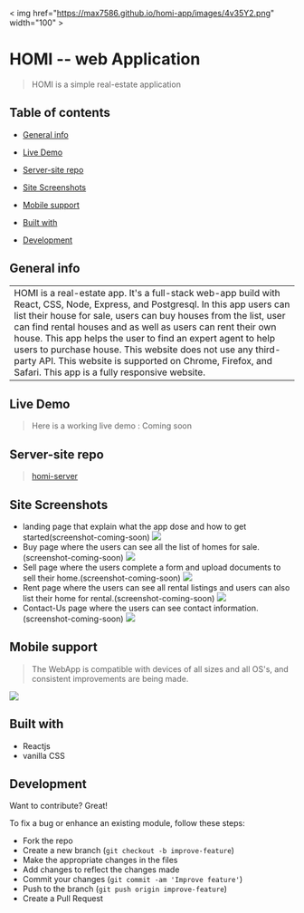   <!-- # ![HOMI](https://max7586.github.io/homi-app/images/4v35Y2.png) -->
< img href="https://max7586.github.io/homi-app/images/4v35Y2.png" width="100" >
# HOMI -- web Application

> HOMI is a simple real-estate application

## Table of contents

- [General info](#general-info)
- [Live Demo](#live-demo)
- [Server-site repo](#server-site-repo)
- [Site Screenshots](#site-screenshots)
- [Mobile support](#mobile-support)
- [Built with](#build-with)
- [Development](#development)

  <!-- # ![WebApp](https://max7586.github.io/homi/images/demo/demo_landing.JPG) -->

## General info

<table>
<tr>
<td>
  HOMI is a real-estate app. It's a full-stack web-app build with React, CSS, Node, Express, and Postgresql. In this app users can list their house for sale, users can buy houses from the list, user can find rental houses and as well as users can rent their own house. This app helps the user to find an expert agent to help users to purchase house. This website does not use any third-party API. This website is supported on Chrome, Firefox, and Safari. This app is a fully responsive website. 
</td>
</tr>
</table>

## Live Demo

> Here is a working live demo : Coming soon

## Server-site repo

> [homi-server](https://github.com/max7586/homi-server)

## Site Screenshots

- landing page that explain what the app dose and how to get started(screenshot-coming-soon)
  ![](https://max7586.github.io/homi/images/demo/Site1.JPG)
- Buy page where the users can see all the list of homes for sale.(screenshot-coming-soon)
  ![](https://max7586.github.io/homi/images/demo/Site2.JPG)
- Sell page where the users complete a form and upload documents to sell their home.(screenshot-coming-soon)
  ![](https://max7586.github.io/homi/images/demo/Site3.JPG)
- Rent page where the users can see all rental listings and users can also list their home for rental.(screenshot-coming-soon)
  ![](https://max7586.github.io/homi/images/demo/Site4.JPG)
- Contact-Us page where the users can see contact information.(screenshot-coming-soon)
  ![](https://max7586.github.io/homi/images/demo/Site5.JPG)

## Mobile support

> The WebApp is compatible with devices of all sizes and all OS's, and consistent improvements are being made.

![](https://max7586.github.io/homi/images/demo/mobile.png)

## Built with

- Reactjs
- vanilla CSS

## Development

Want to contribute? Great!

To fix a bug or enhance an existing module, follow these steps:

- Fork the repo
- Create a new branch (`git checkout -b improve-feature`)
- Make the appropriate changes in the files
- Add changes to reflect the changes made
- Commit your changes (`git commit -am 'Improve feature'`)
- Push to the branch (`git push origin improve-feature`)
- Create a Pull Request
